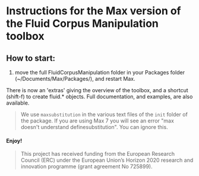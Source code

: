 # Instructions for the Max version of the Fluid Corpus Manipulation toolbox

## How to start:

1) move the full FluidCorpusManipulation folder in your Packages folder (~/Documents/Max/Packages/), and restart Max.

There is now an 'extras' giving the overview of the toolbox, and a shortcut (shift-f) to create fluid.* objects. Full documentation, and examples, are also available.

> We use `maxsubstitution` in the various text files of the `init` folder of the package. If you are using Max 7 you will see an error "max doesn't understand definesubstitution". You can ignore this. 

#### Enjoy!

> This project has received funding from the European Research Council (ERC) under the European Union’s Horizon 2020 research and innovation programme (grant agreement No 725899).
